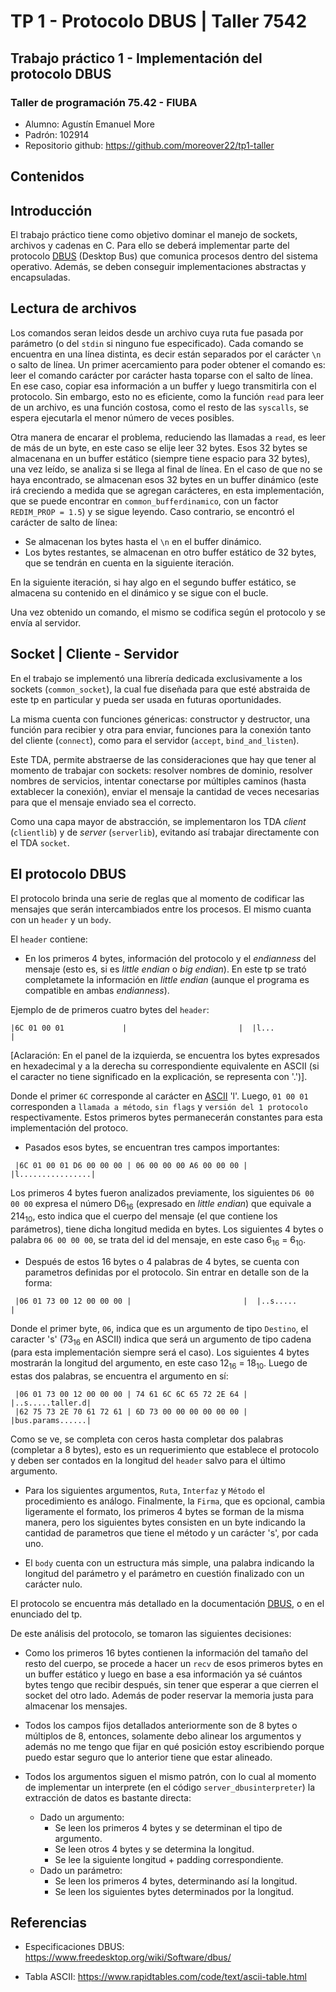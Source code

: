 # TP 1 - Protocolo DBUS | Taller 7542

## Trabajo práctico 1 - Implementación del protocolo DBUS 

### Taller de programación 75.42 - FIUBA

- Alumno: Agustín Emanuel More
- Padrón: 102914
- Repositorio github: https://github.com/moreover22/tp1-taller

Contenidos
---


Introducción
---

El trabajo práctico tiene como objetivo dominar el manejo de sockets, archivos y cadenas en C. Para ello se deberá implementar parte del protocolo [DBUS] (Desktop Bus) que comunica procesos dentro del sistema operativo. Además, se deben conseguir implementaciones abstractas y encapsuladas.

Lectura de archivos
---
Los comandos seran leidos desde un archivo cuya ruta fue pasada por parámetro (o del `stdin` si ninguno fue especificado). Cada comando se encuentra en una línea distinta, es decir están separados por el carácter `\n` o salto de línea. Un primer acercamiento para poder obtener el comando es: leer el comando carácter por carácter hasta toparse con el salto de línea. En ese caso, copiar esa información a un buffer y luego transmitirla con el protocolo. Sin embargo, esto no es eficiente, como la función `read` para leer de un archivo, es una función costosa, como el resto de las `syscalls`, se espera ejecutarla el menor número de veces posibles. 

Otra manera de encarar el problema, reduciendo las llamadas a `read`, es leer de más de un byte, en este caso se elije leer 32 bytes. Esos 32 bytes se almacenana en un buffer estático (siempre tiene espacio para 32 bytes), una vez leído, se analiza si se llega al final de línea. En el caso de que no se haya encontrado, se almacenan esos 32 bytes en un buffer dinámico (este irá creciendo a medida que se agregan carácteres, en esta implementación, que se puede encontrar en `common_bufferdinamico`, con un factor `REDIM_PROP = 1.5`) y se sigue leyendo. Caso contrario, se encontró el carácter de salto de línea:
 - Se almacenan los bytes hasta el `\n` en el buffer dinámico.
 - Los bytes restantes, se almacenan en otro buffer estático de 32 bytes, que se tendrán en cuenta en la siguiente iteración.

En la siguiente iteración, si hay algo en el segundo buffer estático, se almacena su contenido en el dinámico y se sigue con el bucle.

Una vez obtenido un comando, el mismo se codifica según el protocolo y se envía al servidor.


Socket | Cliente - Servidor
---

En el trabajo se implementó una librería dedicada exclusivamente a los sockets (`common_socket`), la cual fue diseñada para que esté abstraida de este tp en particular y pueda ser usada en futuras oportunidades.

La misma cuenta con funciones génericas: constructor y destructor, una función para recibier y otra para enviar, funciones para la conexión tanto del cliente (`connect`), como para el servidor (`accept`, `bind_and_listen`). 

Este TDA, permite abstraerse de las consideraciones que hay que tener al momento de trabajar con sockets: resolver nombres de dominio, resolver nombres de servicios, intentar conectarse por múltiples caminos (hasta extablecer la conexión), enviar el mensaje la cantidad de veces necesarias para que el mensaje enviado sea el correcto.

Como una capa mayor de abstracción, se implementaron los TDA *client* (`clientlib`) y de *server* (`serverlib`), evitando así trabajar directamente con el TDA `socket`.


El protocolo DBUS
---

El protocolo brinda una serie de reglas que al momento de codificar las mensajes que serán intercambiados entre los procesos. El mismo cuanta con un `header` y un `body`.

El `header` contiene:
 - En los primeros 4 bytes, información del protocolo y el _endianness_ del mensaje (esto es, si es _little endian_ o _big endian_). En este tp se trató completamete la información en _little endian_ (aunque el programa es compatible en ambas _endianness_).

 Ejemplo de de primeros cuatro bytes del `header`:
 
 ```
 |6C 01 00 01             |                         |  |l...            |
 ```

[Aclaración: En el panel de la izquierda, se encuentra los bytes expresados en hexadecimal y a la derecha su correspondiente equivalente en ASCII (si el caracter no tiene significado en la explicación, se representa con '.')].

Donde el primer `6C` corresponde al carácter en [ASCII] 'l'. Luego, `01 00 01` corresponden a `llamada a método`, `sin flags` y `versión del 1 protocolo` respectivamente. Estos primeros bytes permanecerán constantes para esta implementación del protoco.

- Pasados esos bytes, se encuentran tres campos importantes:

```
 |6C 01 00 01 D6 00 00 00 | 06 00 00 00 A6 00 00 00 |  |l................|
```

Los primeros 4 bytes fueron analizados previamente, los siguientes `D6 00 00 00` expresa el número D6<sub>16</sub> (expresado en _little endian_) que equivale a 214<sub>10</sub>, esto indica que el cuerpo del mensaje (el que contiene los parámetros), tiene dicha longitud medida en bytes. Los siguientes 4 bytes o palabra `06 00 00 00`, se trata del id del mensaje, en este caso 6<sub>16</sub> = 6<sub>10</sub>.

- Después de estos 16 bytes o 4 palabras de 4 bytes, se cuenta con parametros definidas por el protocolo. Sin entrar en detalle son de la forma:

```
 |06 01 73 00 12 00 00 00 |                         |  |..s.....        |
```

Donde el primer byte, `06`, indica que es un argumento de tipo `Destino`, el caracter 's' (73<sub>16</sub> en ASCII) indica que será un argumento de tipo cadena (para esta implementación siempre será el caso). Los siguientes 4 bytes mostrarán la longitud del argumento, en este caso 12<sub>16</sub> = 18<sub>10</sub>. Luego de estas dos palabras, se encuentra el argumento en sí:


```
 |06 01 73 00 12 00 00 00 | 74 61 6C 6C 65 72 2E 64 |  |..s.....taller.d|
 |62 75 73 2E 70 61 72 61 | 6D 73 00 00 00 00 00 00 |  |bus.params......|
```

Como se ve, se completa con ceros hasta completar dos palabras (completar a 8 bytes), esto es un requerimiento que establece el protocolo y deben ser contados en la longitud del `header` salvo para el último argumento.

- Para los siguientes argumentos, `Ruta`, `Interfaz` y `Método` el procedimiento es análogo. Finalmente, la `Firma`, que es opcional, cambia ligeramente el formato, los primeros 4 bytes se forman de la misma manera, pero los siguientes bytes consisten en un byte indicando la cantidad de parametros que tiene el método y un carácter 's', por cada uno.

- El `body` cuenta con un estructura más simple, una palabra indicando la longitud del parámetro y el parámetro en cuestión finalizado con un carácter nulo.

El protocolo se encuentra más detallado en la documentación [DBUS], o en el enunciado del tp.

De este análisis del protocolo, se tomaron las siguientes decisiones:
- Como los primeros 16 bytes contienen la información del tamaño del resto del cuerpo, se procede a hacer un `recv` de esos primeros bytes en un buffer estático y luego en base a esa información ya sé cuántos bytes tengo que recibir después, sin tener que esperar a que cierren el socket del otro lado. Además de poder reservar la memoria justa para almacenar los mensajes.

- Todos los campos fijos detallados anteriormente son de 8 bytes o múltiplos de 8, entonces, solamente debo alinear los argumentos y además no me tengo que fijar en qué posición estoy escribiendo porque puedo estar seguro que lo anterior tiene que estar alineado.

- Todos los argumentos siguen el mismo patrón, con lo cual al momento de implementar un interprete (en el código `server_dbusinterpreter`) la extracción de datos es bastante directa:
  - Dado un argumento:
    - Se leen los primeros 4 bytes y se determinan el tipo de argumento.
    - Se leen otros 4 bytes y se determina la longitud.
    - Se lee la siguiente longitud + padding correspondiente.
  - Dado un parámetro:
    - Se leen los primeros 4 bytes, determinando así la longitud.
    - Se leen los siguientes bytes determinados por la longitud.




<!--
abstraccion del socket
read del fuffer del archivo
interpret from server
buffer static buffer dinamico
client - server
 -->

Referencias
---
[DBUS]: https://www.freedesktop.org/wiki/Software/dbus/
- Especificaciones DBUS: https://www.freedesktop.org/wiki/Software/dbus/

[ASCII]: https://www.rapidtables.com/code/text/ascii-table.html
- Tabla ASCII: https://www.rapidtables.com/code/text/ascii-table.html
